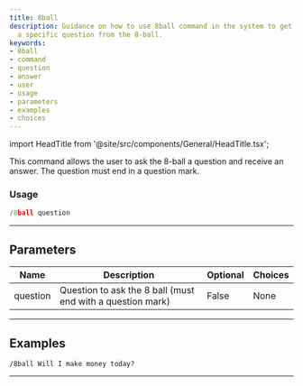 ```yaml
---
title: 8ball
description: Guidance on how to use 8ball command in the system to get an answer to
  a specific question from the 8-ball.
keywords:
- 8ball
- command
- question
- answer
- user
- usage
- parameters
- examples
- choices
---
```


import HeadTitle from '@site/src/components/General/HeadTitle.tsx';

<HeadTitle title="fun: 8ball - Telegram Reference | OpenBB Bot Docs" />

This command allows the user to ask the 8-ball a question and receive an answer. The question must end in a question mark.

### Usage

```python wordwrap
/8ball question
```

---

## Parameters

| Name | Description | Optional | Choices |
| ---- | ----------- | -------- | ------- |
| question | Question to ask the 8 ball (must end with a question mark) | False | None |


---

## Examples

```
/8ball Will I make money today?
```

---
